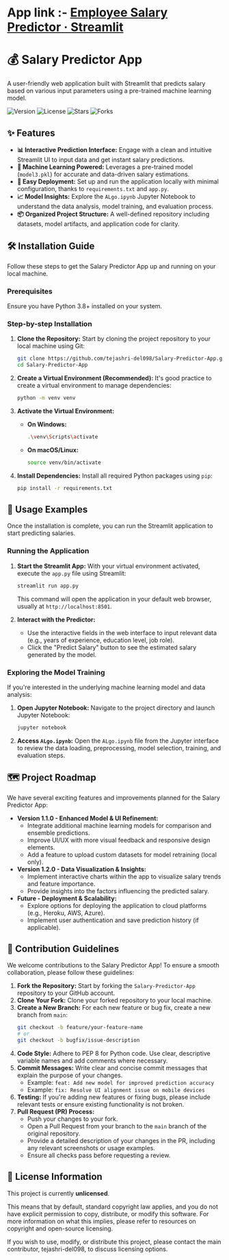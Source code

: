 # App link :- [Employee Salary Predictor · Streamlit](https://salary-predictor-app-tejashri-del098.streamlit.app/)
# 💰 Salary Predictor App

A user-friendly web application built with Streamlit that predicts salary based on various input parameters using a pre-trained machine learning model.

![Version](https://img.shields.io/badge/version-1.0.0-blue)
![License](https://img.shields.io/badge/license-None-lightgrey)
![Stars](https://img.shields.io/github/stars/tejashri-del098/Salary-Predictor-App?style=social)
![Forks](https://img.shields.io/github/forks/tejashri-del098/Salary-Predictor-App?style=social)



## ✨ Features

*   **📊 Interactive Prediction Interface:** Engage with a clean and intuitive Streamlit UI to input data and get instant salary predictions.
*   **🧠 Machine Learning Powered:** Leverages a pre-trained model (`model3.pkl`) for accurate and data-driven salary estimations.
*   **🚀 Easy Deployment:** Set up and run the application locally with minimal configuration, thanks to `requirements.txt` and `app.py`.
*   **📈 Model Insights:** Explore the `ALgo.ipynb` Jupyter Notebook to understand the data analysis, model training, and evaluation process.
*   **📦 Organized Project Structure:** A well-defined repository including datasets, model artifacts, and application code for clarity.


## 🛠️ Installation Guide

Follow these steps to get the Salary Predictor App up and running on your local machine.

### Prerequisites

Ensure you have Python 3.8+ installed on your system.

### Step-by-step Installation

1.  **Clone the Repository:**
    Start by cloning the project repository to your local machine using Git:

    ```bash
    git clone https://github.com/tejashri-del098/Salary-Predictor-App.git
    cd Salary-Predictor-App
    ```

2.  **Create a Virtual Environment (Recommended):**
    It's good practice to create a virtual environment to manage dependencies:

    ```bash
    python -m venv venv
    ```

3.  **Activate the Virtual Environment:**
    *   **On Windows:**
        ```bash
        .\venv\Scripts\activate
        ```
    *   **On macOS/Linux:**
        ```bash
        source venv/bin/activate
        ```

4.  **Install Dependencies:**
    Install all required Python packages using `pip`:

    ```bash
    pip install -r requirements.txt
    ```


## 🚀 Usage Examples

Once the installation is complete, you can run the Streamlit application to start predicting salaries.

### Running the Application

1.  **Start the Streamlit App:**
    With your virtual environment activated, execute the `app.py` file using Streamlit:

    ```bash
    streamlit run app.py
    ```

    This command will open the application in your default web browser, usually at `http://localhost:8501`.

2.  **Interact with the Predictor:**
    *   Use the interactive fields in the web interface to input relevant data (e.g., years of experience, education level, job role).
    *   Click the "Predict Salary" button to see the estimated salary generated by the model.


### Exploring the Model Training

If you're interested in the underlying machine learning model and data analysis:

1.  **Open Jupyter Notebook:**
    Navigate to the project directory and launch Jupyter Notebook:

    ```bash
    jupyter notebook
    ```

2.  **Access `ALgo.ipynb`:**
    Open the `ALgo.ipynb` file from the Jupyter interface to review the data loading, preprocessing, model selection, training, and evaluation steps.


## 🗺️ Project Roadmap

We have several exciting features and improvements planned for the Salary Predictor App:

*   **Version 1.1.0 - Enhanced Model & UI Refinement:**
    *   Integrate additional machine learning models for comparison and ensemble predictions.
    *   Improve UI/UX with more visual feedback and responsive design elements.
    *   Add a feature to upload custom datasets for model retraining (local only).
*   **Version 1.2.0 - Data Visualization & Insights:**
    *   Implement interactive charts within the app to visualize salary trends and feature importance.
    *   Provide insights into the factors influencing the predicted salary.
*   **Future - Deployment & Scalability:**
    *   Explore options for deploying the application to cloud platforms (e.g., Heroku, AWS, Azure).
    *   Implement user authentication and save prediction history (if applicable).


## 🤝 Contribution Guidelines

We welcome contributions to the Salary Predictor App! To ensure a smooth collaboration, please follow these guidelines:

1.  **Fork the Repository:** Start by forking the `Salary-Predictor-App` repository to your GitHub account.
2.  **Clone Your Fork:** Clone your forked repository to your local machine.
3.  **Create a New Branch:** For each new feature or bug fix, create a new branch from `main`:
    ```bash
    git checkout -b feature/your-feature-name
    # or
    git checkout -b bugfix/issue-description
    ```
4.  **Code Style:** Adhere to PEP 8 for Python code. Use clear, descriptive variable names and add comments where necessary.
5.  **Commit Messages:** Write clear and concise commit messages that explain the purpose of your changes.
    *   Example: `feat: Add new model for improved prediction accuracy`
    *   Example: `fix: Resolve UI alignment issue on mobile devices`
6.  **Testing:** If you're adding new features or fixing bugs, please include relevant tests or ensure existing functionality is not broken.
7.  **Pull Request (PR) Process:**
    *   Push your changes to your fork.
    *   Open a Pull Request from your branch to the `main` branch of the original repository.
    *   Provide a detailed description of your changes in the PR, including any relevant screenshots or usage examples.
    *   Ensure all checks pass before requesting a review.


## 📄 License Information

This project is currently **unlicensed**.

This means that by default, standard copyright law applies, and you do not have explicit permission to copy, distribute, or modify this software. For more information on what this implies, please refer to resources on copyright and open-source licensing.

If you wish to use, modify, or distribute this project, please contact the main contributor, tejashri-del098, to discuss licensing options.
